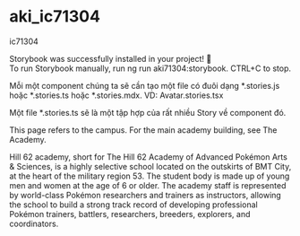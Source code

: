 # aki_ic71304
ic71304

Storybook was successfully installed in your project! 🎉                    
To run Storybook manually, run ng run aki71304:storybook. CTRL+C to stop.   

Mỗi một component chúng ta sẽ cần tạo một file có đuôi dạng *.stories.js hoặc *.stories.ts hoặc *.stories.mdx. 
VD: Avatar.stories.tsx

Một file *.stories.ts sẽ là một tập hợp của rất nhiều Story về component đó. 

This page refers to the campus. For the main academy building, see The Academy.

Hill 62 academy, short for The Hill 62 Academy of Advanced Pokémon Arts & Sciences, is a highly selective school located on the outskirts of BMT City, at the heart of the military region 53. The student body is made up of young men and women at the age of 6 or older. The academy staff is represented by world-class Pokémon researchers and trainers as instructors, allowing the school to build a strong track record of developing professional Pokémon trainers, battlers, researchers, breeders, explorers, and coordinators.
